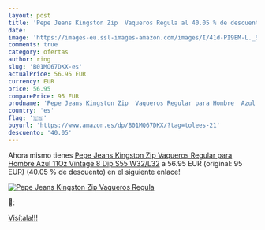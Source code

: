 ```yaml
---
layout: post
title: 'Pepe Jeans Kingston Zip  Vaqueros Regula al 40.05 % de descuento'
date: 
image: 'https://images-eu.ssl-images-amazon.com/images/I/41d-PI9EM-L._SL200_.jpg'
comments: true
category: ofertas
author: ring
slug: 'B01MQ67DKX-es'
actualPrice: 56.95 EUR
currency: EUR
price: 56.95
comparePrice: 95 EUR
prodname: 'Pepe Jeans Kingston Zip  Vaqueros Regular para Hombre  Azul  11Oz Vintage 8 Dip S55   W32/L32'
country: 'es'
flag: '🇪🇸'
buyurl: 'https://www.amazon.es/dp/B01MQ67DKX/?tag=tolees-21'
descuento: '40.05'
---
```


Ahora mismo tienes [Pepe Jeans Kingston Zip  Vaqueros Regular para Hombre  Azul  11Oz Vintage 8 Dip S55   W32/L32](https://www.amazon.es/dp/B01MQ67DKX/?tag=tolees-21) a 56.95 EUR (original: 95 EUR) (40.05 %  de descuento) en el siguiente enlace!

[![Pepe Jeans Kingston Zip  Vaqueros Regula](https://images-eu.ssl-images-amazon.com/images/I/41d-PI9EM-L._SL200_.jpg)](https://www.amazon.es/dp/B01MQ67DKX/?tag=tolees-21)

🔎:


[Visítala!!!](https://www.amazon.es/dp/B01MQ67DKX/?tag=tolees-21)
